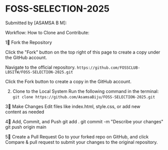 # FOSS-SELECTION-2025

Submitted by [ASAMSA B M]:


Workflow: How to Clone and Contribute:

 1⃣ Fork the Repository

 Click the "Fork" button on the top right of this page to create a copy under the GitHub account.

Navigate to the official repository. 
`https://github.com/FOSSCLUB-LBSITW/FOSS-SELECTION-2025.git`

Click the Fork button to create a copy in the GitHub account.

 2. Clone to the Local System
Run the following command in the terminal:
`git clone https://github.com/AsamsaBiju/FOSS-SELECTION-2025.git`

3⃣ Make Changes
Edit files like index.html, style.css, or add new content as needed

4⃣ Add, Commit, and Push
 git add .
 git commit -m "Describe your changes"
 git push origin main

5⃣ Create a Pull Request
Go to your forked repo on GitHub, and click Compare & pull request to submit your changes to the original repository.

